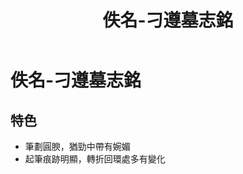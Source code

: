﻿---
title: '佚名-刁遵墓志銘'
tags: ['碑刻', '楷書']
order: 6
---
# 佚名-刁遵墓志銘

## 特色
* 筆劃圓腴，猶勁中帶有婉媚
* 起筆痕跡明顯，轉折回環處多有變化
